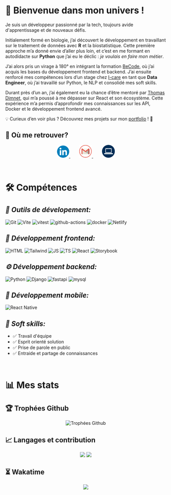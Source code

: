 # 🚀  Bienvenue dans mon univers !

Je suis un développeur passionné par la tech, toujours avide d'apprentissage et de nouveaux défis.

Initialement formé en biologie, j’ai découvert le développement en travaillant sur le traitement de données avec **R** et la biostatistique. Cette première approche m’a donné envie d’aller plus loin, et c’est en me formant en autodidacte sur **Python** que j’ai eu le déclic : *je voulais en faire mon métier*.

J’ai alors pris un virage à 180° en intégrant la formation [BeCode](https://becode.org/fr/apprendre/developpeur-web-junior/), où j’ai acquis les bases du développement frontend et backend. J’ai ensuite renforcé mes compétences lors d’un stage chez [I-care](https://www.icareweb.com/fr/) en tant que **Data Engineer**, où j’ai travaillé sur Python, le NLP et consolidé mes soft skills.

Durant près d’un an, j’ai également eu la chance d’être mentoré par [Thomas Dimnet](https://github.com/tdimnet), qui m’a poussé à me dépasser sur React et son écosystème. Cette expérience m’a permis d’approfondir mes connaissances sur les API, Docker et le développement frontend avancé.

💡 Curieux d’en voir plus ? Découvrez mes projets sur mon [portfolio](https://calcagno-loic.vercel.app/) ! 🚀

## 🔗 Où me retrouver? 

<p align="center">
  <a href="https://www.linkedin.com/in/loic-calcagno/">
    <img alt="LinkedIn" width="38px" src="img/linkedin.png"/>
  </a>&nbsp;&nbsp;&nbsp;&nbsp;&nbsp;&nbsp;
  <a href="mailto:calcagnoloic93@gmail.com">
    <img alt="Mail pro gmail" width="40px" src="img/mail.png"/>
  </a>
  </a>&nbsp;&nbsp;&nbsp;&nbsp;&nbsp;&nbsp;
  <a href="https://calcagno-loic.netlify.app/">
    <img alt="portfolio" width="40px" src="img/portfolio.png"/>
  </a>
</p>

<br>

# 🛠️ Compétences

## _🔧 Outils de dévelopement:_
 
![Git](https://img.shields.io/badge/Git-E34F26?style=for-the-badge&logo=git&logoColor=white) ![Vite](https://img.shields.io/badge/Vite-B73BFE?style=for-the-badge&logo=vite&logoColor=FFD62E) ![vitest](https://img.shields.io/badge/Vitest-B73BFE?style=for-the-badge&logo=vite&logoColor=FFD62E) ![github-actions](https://img.shields.io/badge/GitHub_Actions-2088FF?style=for-the-badge&logo=github-actions&logoColor=white) ![docker](https://img.shields.io/badge/Docker-2CA5E0?style=for-the-badge&logo=docker&logoColor=white) ![Netlify](https://img.shields.io/badge/Netlify-00C7B7?style=for-the-badge&logo=netlify&logoColor=white) 


## _🎨 Développement frontend:_

![HTML](https://img.shields.io/badge/HTML5-E34F26?style=for-the-badge&logo=html5&logoColor=white) ![Tailwind](https://img.shields.io/badge/Tailwind_CSS-38B2AC?style=for-the-badge&logo=tailwind-css&logoColor=white) ![JS](https://img.shields.io/badge/JavaScript-323330?style=for-the-badge&logo=javascript&logoColor=F7DF1E) ![TS](https://img.shields.io/badge/TypeScript-007ACC?style=for-the-badge&logo=typescript&logoColor=white) ![React](https://img.shields.io/badge/React-20232A?style=for-the-badge&logo=react&logoColor=61DAFB) ![Storybook](https://img.shields.io/badge/storybook-FF4785?style=for-the-badge&logo=storybook&logoColor=white)

## _⚙️ Développement backend:_

 ![Python](https://img.shields.io/badge/Python-FFD43B?style=for-the-badge&logo=python&logoColor=blue) ![Django](https://img.shields.io/badge/Django-092E20?style=for-the-badge&logo=django&logoColor=green) ![fastapi](https://img.shields.io/badge/fastapi-109989?style=for-the-badge&logo=FASTAPI&logoColor=white) ![mysql](https://img.shields.io/badge/MySQL-00000F?style=for-the-badge&logo=mysql&logoColor=white) 


## _📱 Développement mobile:_

![React Native](https://img.shields.io/badge/React_Native-20232A?style=for-the-badge&logo=react&logoColor=61DAFB)

## _🤝 Soft skills:_

- ✅ Travail d'équipe
- ✅ Esprit orienté solution
- ✅ Prise de parole en public
- ✅ Entraide et partage de connaissances

<br>

# 📊 Mes stats

## 🏆 Trophées Github

<p align="center">
  <img src="https://github-profile-trophy.vercel.app/?username=CalcagnoLoic&no-bg=true&theme=algolia&row=1&column=7&no-frame=true&margin-w=15" alt="Trophées Github" />
</p>

## 📈 Langages et contribution

<p align="center">
  <img src="https://github-readme-stats.vercel.app/api/top-langs/?username=CalcagnoLoic&layout=compact&theme=algolia&langs_count=10&hide_title=true&hide_border=true&include_all_commits=true&count_private=true" /> 
  <img src="https://github-readme-stats.vercel.app/api?username=CalcagnoLoic&theme=algolia&hide_title=true&hide_border=true" /> 
</p>


## ⏳ Wakatime

<p align="center">
  <img src="https://github-readme-stats.vercel.app/api/wakatime?username=CalcagnoLoic&hide_title=true&langs_count=7&theme=algolia&hide_border=true">
</p>

